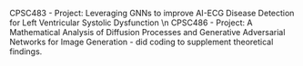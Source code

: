 CPSC483 - Project: Leveraging GNNs to improve AI-ECG Disease Detection for Left Ventricular Systolic Dysfunction \n
CPSC486 - Project: A Mathematical Analysis of Diffusion Processes and Generative Adversarial Networks for Image Generation - did coding to supplement theoretical findings.
